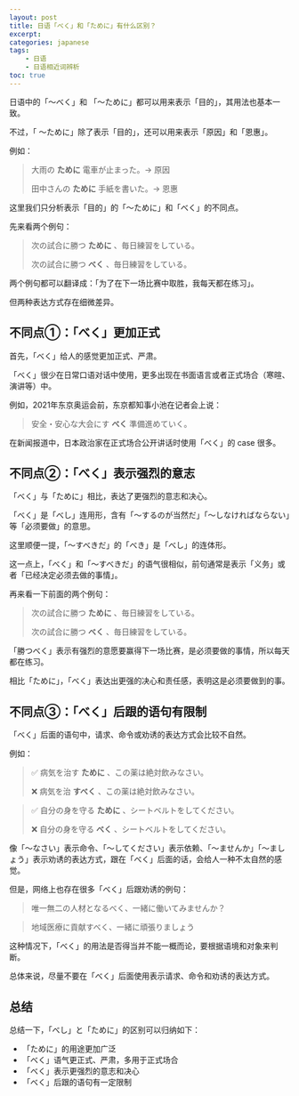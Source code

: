 ```yaml
---
layout: post
title: 日语「べく」和「ために」有什么区别？
excerpt: 
categories: japanese
tags:
    - 日语
    - 日语相近词辨析
toc: true
---
```


日语中的「～べく」和 「～ために」都可以用来表示「目的」，其用法也基本一致。

不过，「 ～ために」除了表示「目的」，还可以用来表示「原因」和「恩惠」。

例如：

> 大雨の **ために** 電車が止まった。→ 原因
>
> 田中さんの **ために** 手紙を書いた。→ 恩惠

这里我们只分析表示「目的」的「～ために」和「べく」的不同点。

先来看两个例句：

> 次の試合に勝つ **ために** 、毎日練習をしている。
>
> 次の試合に勝つ **べく** 、毎日練習をしている。

两个例句都可以翻译成：「为了在下一场比赛中取胜，我每天都在练习」。

但两种表达方式存在细微差异。

## 不同点①：「べく」更加正式

首先，「べく」给人的感觉更加正式、严肃。

「べく」很少在日常口语对话中使用，更多出现在书面语言或者正式场合（寒暄、演讲等）中。

例如，2021年东京奥运会前，东京都知事小池在记者会上说：

> 安全・安心な大会にす **べく** 準備進めていく。

在新闻报道中，日本政治家在正式场合公开讲话时使用「べく」的 case 很多。

## 不同点②：「べく」表示强烈的意志

「べく」与「ために」相比，表达了更强烈的意志和决心。

「べく」是「べし」连用形，含有「～するのが当然だ」「～しなければならない」等「必须要做」的意思。

这里顺便一提，「～すべきだ」的「べき」是「べし」的连体形。

这一点上，「べく」和「～すべきだ」的语气很相似，前句通常是表示「义务」或者「已经决定必须去做的事情」。

再来看一下前面的两个例句：

> 次の試合に勝つ **ために** 、毎日練習をしている。
>
> 次の試合に勝つ **べく** 、毎日練習をしている。

「勝つべく」表示有强烈的意愿要赢得下一场比赛，是必须要做的事情，所以每天都在练习。

相比「ために」，「べく」表达出更强的决心和责任感，表明这是必须要做到的事。

## 不同点③：「べく」后跟的语句有限制

「べく」后面的语句中，请求、命令或劝诱的表达方式会比较不自然。

例如：

> ✅ 病気を治す **ために** 、この薬は絶対飲みなさい。
>
> ❌ 病気を治 **すべく** 、この薬は絶対飲みなさい。

> ✅ 自分の身を守る **ために** 、シートベルトをしてください。
>
> ❌ 自分の身を守る **べく** 、シートベルトをしてください。

像「～なさい」表示命令、「～してください」表示依赖、「～ませんか」「～ましょう」表示劝诱的表达方式，跟在「べく」后面的话，会给人一种不太自然的感觉。

但是，网络上也存在很多「べく」后跟劝诱的例句：

> 唯一無二の人材となるべく、一緒に働いてみませんか？

> 地域医療に貢献すべく、一緒に頑張りましょう

这种情况下，「べく」的用法是否得当并不能一概而论，要根据语境和对象来判断。

总体来说，尽量不要在「べく」后面使用表示请求、命令和劝诱的表达方式。

## 总结

总结一下，「べし」と「ために」的区别可以归纳如下：

* 「ために」的用途更加广泛
* 「べく」语气更正式、严肃，多用于正式场合
* 「べく」表示更强烈的意志和决心
* 「べく」后跟的语句有一定限制
